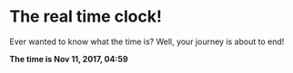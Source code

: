 # The real time clock!

Ever wanted to know what the time is? Well, your journey is about to end!

**The time is Nov 11, 2017, 04:59**